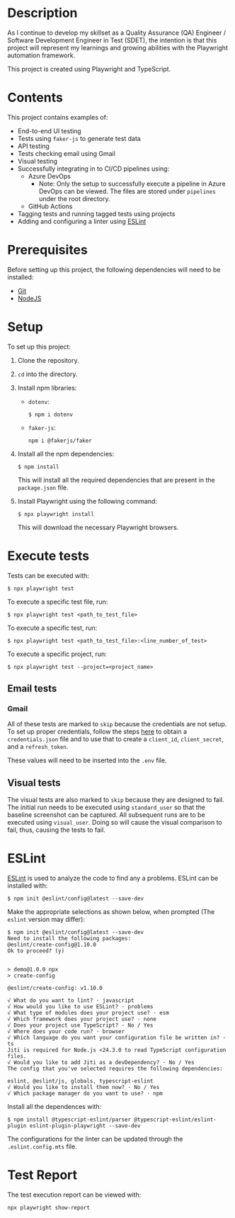 # Description
As I continue to develop my skillset as a Quality Assurance (QA) Engineer / Software Development Engineer in Test (SDET), the intention is that this project will represent my learnings and growing abilities with the Playwright automation framework.

This project is created using Playwright and TypeScript.

# Contents
This project contains examples of:
* End-to-end UI testing
* Tests using `faker-js` to generate test data
* API testing
* Tests checking email using Gmail
* Visual testing
* Successfully integrating in to CI/CD pipelines using:
  * Azure DevOps
    * Note: Only the setup to successfully execute a pipeline in Azure DevOps can be viewed. The files are stored under `pipelines` under the root directory. 
  * GitHub Actions
* Tagging tests and running tagged tests using projects
* Adding and configuring a linter using [ESLint](https://www.eslint.org)

# Prerequisites
Before setting up this project, the following dependencies will need to be installed:
* [Git](https://git-scm.com/)
* [NodeJS](https://nodejs.org/)

# Setup
To set up this project:
1. Clone the repository.
2. `cd` into the directory.
3. Install npm libraries:
   * `dotenv`:
     ```
     $ npm i dotenv
     ```
   * `faker-js`:
     ```
     npm i @fakerjs/faker
     ```
4. Install all the npm dependencies:
   ```
   $ npm install
   ```
   This will install all the required dependencies that are present in the `package.json` file.

5. Install Playwright using the following command:
   ```
   $ npx playwright install
   ```
   This will download the necessary Playwright browsers.

# Execute tests
Tests can be executed with:
```
$ npx playwright test
```

To execute a specific test file, run:
```
$ npx playwright test <path_to_test_file>
```

To execute a specific test, run:
```
$ npx playwright test <path_to_test_file>:<line_number_of_test>
```

To execute a specific project, run:
```
$ npx playwright test --project=<project_name>
```

## Email tests
### Gmail
All of these tests are marked to `skip` because the credentials are not setup. To set up proper credentials, follow the steps [here](https://hackernoon.com/how-to-read-gmail-emails-with-playwright) to obtain a `credentials.json` file and to use that to create a `client_id`, `client_secret`, and a `refresh_token`.

These values will need to be inserted into the `.env` file.

## Visual tests
The visual tests are also marked to `skip` because they are designed to fail. The initial run needs to be executed using `standard_user` so that the baseline screenshot can be captured. All subsequent runs are to be executed using `visual_user`. Doing so will cause the visual comparison to fail, thus, causing the tests to fail.

# ESLint
[ESLint](https://eslint.org/) is used to analyze the code to find any a problems. ESLint can be installed with:
```
$ npm init @eslint/config@latest --save-dev
```

Make the appropriate selections as shown below, when prompted (The `eslint` version may differ):
```
$ npm init @eslint/config@latest --save-dev
Need to install the following packages:
@eslint/create-config@1.10.0
Ok to proceed? (y)


> demo@1.0.0 npx
> create-config

@eslint/create-config: v1.10.0

√ What do you want to lint? · javascript
√ How would you like to use ESLint? · problems
√ What type of modules does your project use? · esm
√ Which framework does your project use? · none
√ Does your project use TypeScript? · No / Yes
√ Where does your code run? · browser
√ Which language do you want your configuration file be written in? · ts
Jiti is required for Node.js <24.3.0 to read TypeScript configuration files.
√ Would you like to add Jiti as a devDependency? · No / Yes
The config that you've selected requires the following dependencies:

eslint, @eslint/js, globals, typescript-eslint
√ Would you like to install them now? · No / Yes
√ Which package manager do you want to use? · npm
```

 Install all the dependences with:
```
$ npm install @typescript-eslint/parser @typescript-eslint/eslint-plugin eslint-plugin-playwright --save-dev
```

The configurations for the linter can be updated through the `.eslint.config.mts` file.

# Test Report
The test execution report can be viewed with:
```
npx playwright show-report
```
